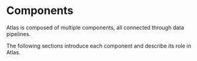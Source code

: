 # Components

Atlas is composed of multiple components, all connected through data pipelines.

The following sections introduce each component and describe its role in Atlas.
